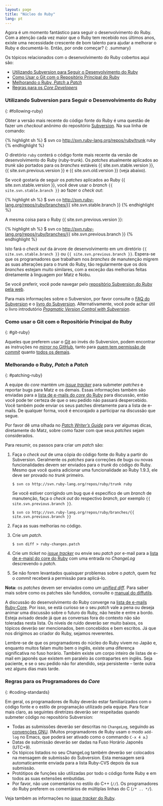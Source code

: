 ```yaml
---
layout: page
title: "Núcleo do Ruby"
lang: pt
---
```


Agora é um momento fantástico para seguir o desenvolvimento do Ruby. Com a
atenção cada vez maior que o Ruby tem recebido nos últimos anos, existe uma
necessidade crescente de bom talento para ajudar a melhorar o Ruby e
documentá-lo. Então, por onde começar?
{: .summary}

Os tópicos relacionados com o desenvolvimento do Ruby cobertos aqui são:

* [Utilizando Subversion para Seguir o Desenvolvimento do Ruby](#following-ruby)
* [Como Usar o Git com o Repositório Principal do Ruby](#git-ruby)
* [Melhorando o Ruby, *Patch* a *Patch*](#patching-ruby)
* [Regras para os _Core Developers_](#coding-standards)

### Utilizando Subversion para Seguir o Desenvolvimento do Ruby
{: #following-ruby}

Obter a versão mais recente do código fonte do Ruby é uma questão de fazer um
_checkout_ anônimo do repositório [Subversion][1]. Na sua linha de comando:

{% highlight sh %}
$ svn co http://svn.ruby-lang.org/repos/ruby/trunk ruby
{% endhighlight %}

O diretório `ruby` conterá o código fonte mais recente da versão de
desenvolvimento do Ruby (ruby-trunk). Os _patches_ atualmente aplicados ao
_trunk_ são portados para os _branches_ estáveis {{ site.svn.stable.version }},
{{ site.svn.previous.version }} e {{ site.svn.old.version }} (veja abaixo).

Se você gostaria de seguir os _patches_  aplicados ao Ruby
{{ site.svn.stable.version }}, você deve usar o _branch_
`{{ site.svn.stable.branch }}` ao fazer o _check out_:

{% highlight sh %}
$ svn co http://svn.ruby-lang.org/repos/ruby/branches/{{ site.svn.stable.branch }}
{% endhighlight %}

A mesma coisa para o Ruby {{ site.svn.previous.version }}:

{% highlight sh %}
$ svn co http://svn.ruby-lang.org/repos/ruby/branches/{{ site.svn.previous.branch }}
{% endhighlight %}

Isto fará o *check out* da árvore de desenvolvimento em um
diretório `{{ site.svn.stable.branch }}` ou `{{ site.svn.previous.branch }}`.
Espera-se que os programadores que trabalham nos _branches_ de
manutenção migrem as suas alterações para o _trunk_ do Ruby, tão regularmente
que os dois _branches_ estejam muito similares, com a exceção das melhorias
feitas diretamente à linguagem por Matz e Nobu.

Se você preferir, você pode navegar pelo
[repositório Subversion do Ruby pela web][2].

Para mais informações sobre o Subversion, por favor consulte o
[FAQ do Subversion][3] e o [livro do Subversion][4]. Alternativamente,
você pode achar útil o livro introdutório
[_Pragmatic Version Control with Subversion_][5].

### Como usar o Git com o Repositório Principal do Ruby
{: #git-ruby}

Aqueles que preferem usar o [Git][6] ao invés do Subversion, podem encontrar
as instruções no [_mirror_ no GitHub][7], tanto para
[quem tem permissão de _commit_][8]
quanto [todos os demais][9].

### Melhorando o Ruby, *Patch* a *Patch*
{: #patching-ruby}

A equipe do _core_ mantém um [_issue tracker_][10] para submeter _patches_
e reportar bugs para Matz e os demais. Essas informações também são enviadas
para a [lista de e-mails do _core_ do Ruby][mailing-lists]
para discussão, então você pode ter certeza de que o seu pedido não passará
despercebido. Você também pode enviar os seus patches diretamente para
a lista de e-mails. De qualquer forma, você é encorajado a participar na
discussão que segue.

Por favor dê uma olhada no [_Patch Writer’s Guide_][11] para ver algumas
dicas, diretamente do Matz, sobre como fazer com que seus _patches_
sejam considerados.

Para resumir, os passos para criar um *patch* são:

1.  Faça o _check out_ de uma cópia do código fonte do Ruby a partir do
    Subversion. Geralmente os _patches_ para correções de bugs ou novas
    funcionalidades devem ser enviados para o _trunk_ do código do Ruby.
    Mesmo que você queira adicionar uma funcionalidade ao Ruby 1.9.3,
    ele deve ser provado no _trunk_ primeiro.

        $ svn co http://svn.ruby-lang.org/repos/ruby/trunk ruby

    Se você estiver corrigindo um bug que é específico de um _branch_ de
    manutenção, faça o _check out_ do respectivo _branch_, por exemplo
    `{{ site.svn.previous.branch }}`.

        $ svn co http://svn.ruby-lang.org/repos/ruby/branches/{{ site.svn.previous.branch }}

2.  Faça as suas melhorias no código.

3.  Crie um _patch_.

        $ svn diff > ruby-changes.patch

4.  Crie um _ticket_ no [_issue tracker_][10] ou envie seu _patch_ por
    e-mail para a [lista de e-maisl do core do Ruby][mailing-lists]
    com uma entrada no _ChangeLog_ descrevendo o _patch_.

5.  Se não forem levantados quaisquer problemas sobre o _patch_,
    quem fez o _commit_ receberá a permissão para aplicá-lo.

**Nota:** os *patches* devem ser enviados como um [_unified diff_][12].
Para saber mais sobre como os patches são fundidos, consulte o [manual do
diffutils][13].

A discussão do desenvolvimento do Ruby converge na
[lista de e-mails Ruby-Core][mailing-lists]. Por isso, se está curioso
se o seu *patch* vale a pena ou deseja animar uma discussão sobre o
futuro do Ruby, não hesite e entre a bordo. Esteja avisado desde já
que as conversas fora do contexto não são toleradas nesta lista. Os
níveis de ruído deverão ser muito baixos, os tópicos deverão ser
mencionados, bem concebidos e bem escritos. Já que nos dirigimos ao
criador do Ruby, sejamos reverentes.

Lembre-se de que os programadores do núcleo do Ruby vivem no Japão e,
enquanto muitos falam muito bem o inglês, existe uma diferença
significativa no fuso horário. Também existe um corpo inteiro de listas
de e-mail em japonês que existem em paralelo às contrapartes em inglês.
Seja paciente, e se o seu pedido não for atendido, seja persistente
– tente outra vez alguns dias mais tarde.

### Regras para os Programadores do _Core_
{: #coding-standards}

Em geral, os programadores de Ruby deverão estar familiarizados com o
código fonte e o estilo de programação utilizado pela equipe. Para ficar
mais claro, as seguintes diretrizes deverão ser respeitadas
quando submeter código no repositório Subversion:

* Todas as submissões deverão ser descritas no `ChangeLog`, seguindo as
  [convenções GNU][14]. (Muitos programadores de Ruby usam o modo
  `add-log` no Emacs, que poderá ser ativado como o commando `C-x 4 a`.)
* Datas de submissão deverão ser dadas na Fuso Horário Japonês (UTC+9).
* Os tópicos listados no seu ChangeLog também deverão ser colocados na
  mensagem de submissão do Subversion. Esta mensagem será automaticamente
  enviada para a lista Ruby-CVS depois da sua submissão.
* Protótipos de funções são utilizadas por todo o código fonte Ruby
  e em todos as suas extensões embutidas.
* Por favor, não use comentários no estilo do C++ (`//`). Os
  programadores do Ruby preferem os comentários de múltiplas linhas
  do C (`/* .. */`).

Veja também as informações no [_issue tracker_ do Ruby][10].



[mailing-lists]: /pt/community/mailing-lists/
[1]: http://subversion.apache.org/
[2]: http://svn.ruby-lang.org/cgi-bin/viewvc.cgi/
[3]: http://subversion.apache.org/faq.html
[4]: http://svnbook.org
[5]: http://www.pragmaticprogrammer.com/titles/svn/
[6]: http://git-scm.com/
[7]: https://github.com/ruby/ruby
[8]: https://github.com/shyouhei/ruby/wiki/committerhowto
[9]: https://github.com/shyouhei/ruby/wiki/noncommitterhowto
[10]: https://bugs.ruby-lang.org/
[11]: http://blade.nagaokaut.ac.jp/cgi-bin/scat.rb/ruby/ruby-core/25139
[12]: http://www.gnu.org/software/diffutils/manual/html_node/Unified-Format.html
[13]: http://www.gnu.org/software/diffutils/manual/html_node/Merging-with-patch.html#Merging%20with%20patch
[14]: http://www.gnu.org/prep/standards/standards.html#Change-Logs
